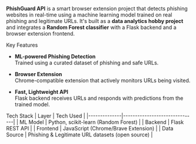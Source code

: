 **PhishGuard API** is a smart browser extension project that detects phishing websites in real-time using a machine learning model trained on real phishing and legitimate URLs. It's built as a **data analytics hobby project** and integrates a **Random Forest classifier** with a Flask backend and a browser extension frontend.


Key Features

- **ML-powered Phishing Detection**  
  Trained using a curated dataset of phishing and safe URLs.

- **Browser Extension**  
  Chrome-compatible extension that actively monitors URLs being visited.

- **Fast, Lightweight API**  
  Flask backend receives URLs and responds with predictions from the trained model.


Tech Stack
| Layer        | Tech Used                    |
|--------------|-------------------------------|
| ML Model     | Python, scikit-learn (Random Forest) |
| Backend      | Flask REST API                |
| Frontend     | JavaScript (Chrome/Brave Extension) |
| Data Source  | Phishing & Legitimate URL datasets (open source) |
